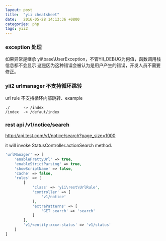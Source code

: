```yaml
---
layout: post
title:  "yii cheatsheet"
date:   2016-05-28 14:13:36 +0800
categories: php
tags: yii2
---
```


### exception 处理
如果异常是继承 yii\base\UserException，不管YII_DEBUG为何值，函数调用栈信息都不会显示
这是因为这种错误会被认为是用户产生的错误，开发人员不需要修正。

### yii2 urlmanager 不支持循环跳转
url rule 不支持循环内部跳转．example
```
./      -> /index
/index  -> /defaut/index
```

### rest api /v1/notice/search

http://api.test.com/v1/notice/search?page_size=1000

it will invoke StatusController.actionSearch method.
```php
'urlManager' => [
	'enablePrettyUrl' => true,
	'enableStrictParsing' => true,
	'showScriptName' => false,
	'cache' => false,
	'rules' => [
		[
			'class' => 'yii\rest\UrlRule',
			'controller' => [
				'v1/notice'
			],
			'extraPatterns' => [
				'GET search' => 'search'
			]
		],
		'v1/<entity:xxx>-status' => 'v1/status'
	]
]
```
